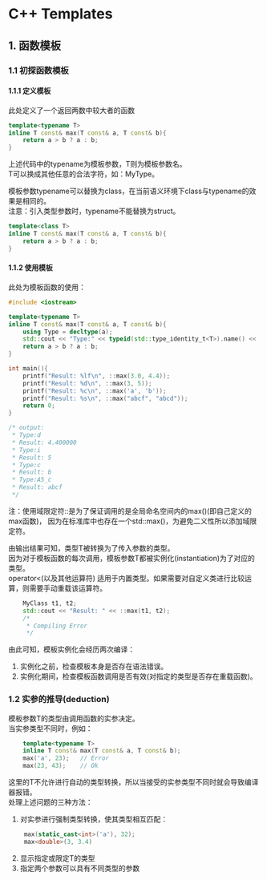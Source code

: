 # C++ Templates

## 1. 函数模板 ##

### 1.1 初探函数模板 ###

#### 1.1.1 定义模板 ####
此处定义了一个返回两数中较大者的函数
```C++
template<typename T>
inline T const& max(T const& a, T const& b){
    return a > b ? a : b;
}
```
上述代码中的typename为模板参数，T则为模板参数名。  
T可以换成其他任意的合法字符，如：MyType。

模板参数typename可以替换为class，在当前语义环境下class与typename的效果是相同的。  
注意：引入类型参数时，typename不能替换为struct。
```C++
template<class T>
inline T const& max(T const& a, T const& b){
    return a > b ? a : b;
}
```

#### 1.1.2 使用模板 ####
此处为模板函数的使用：
```C++
#include <iostream>

template<typename T>
inline T const& max(T const& a, T const& b){
    using Type = decltype(a);
    std::cout << "Type:" << typeid(std::type_identity_t<T>).name() << '\n';
    return a > b ? a : b;
}

int main(){
    printf("Result: %lf\n", ::max(3.0, 4.4));
    printf("Result: %d\n", ::max(3, 5));
    printf("Result: %c\n", ::max('a', 'b'));
    printf("Result: %s\n", ::max("abcf", "abcd"));
    return 0;
}

/* output:
 * Type:d
 * Result: 4.400000
 * Type:i
 * Result: 5
 * Type:c
 * Result: b
 * Type:A5_c
 * Result: abcf
 */
```
注：使用域限定符::是为了保证调用的是全局命名空间内的max()(即自己定义的max函数)，
因为在标准库中也存在一个std::max()，为避免二义性所以添加域限定符。  

由输出结果可知，类型T被转换为了传入参数的类型。  
因为对于模板函数的每次调用，模板参数T都被实例化(instantiation)为了对应的类型。  
operator<(以及其他运算符) 适用于内置类型。如果需要对自定义类进行比较运算，则需要手动重载该运算符。  
```C++
    MyClass t1, t2;
    std::cout << "Result: " << ::max(t1, t2);
    /*
     * Compiling Error
     */
```
由此可知，模板实例化会经历两次编译：
1. 实例化之前，检查模板本身是否存在语法错误。
2. 实例化期间，检查模板函数调用是否有效(对指定的类型是否存在重载函数)。

### 1.2 实参的推导(deduction) ###
模板参数T的类型由调用函数的实参决定。   
当实参类型不同时，例如：
```C++
    template<typename T>    
    inline T const& max(T const& a, T const& b);
    max('a', 23);   // Error
    max(23, 43);    // Ok
```
这里的T不允许进行自动的类型转换，所以当接受的实参类型不同时就会导致编译器报错。  
处理上述问题的三种方法：
1. 对实参进行强制类型转换，使其类型相互匹配：
   ```C++
    max(static_cast<int>('a'), 32);
    max<double>(3, 3.4)
   ```
2. 显示指定或限定T的类型
3. 指定两个参数可以具有不同类型的参数
